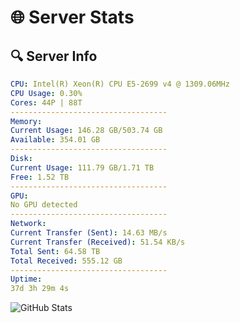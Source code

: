 # 🌐 Server Stats
## 🔍 Server Info
```yaml
CPU: Intel(R) Xeon(R) CPU E5-2699 v4 @ 1309.06MHz
CPU Usage: 0.30%
Cores: 44P | 88T
-----------------------------------
Memory:
Current Usage: 146.28 GB/503.74 GB
Available: 354.01 GB
-----------------------------------
Disk:
Current Usage: 111.79 GB/1.71 TB
Free: 1.52 TB
-----------------------------------
GPU:
No GPU detected
-----------------------------------
Network:
Current Transfer (Sent): 14.63 MB/s
Current Transfer (Received): 51.54 KB/s
Total Sent: 64.58 TB
Total Received: 555.12 GB
-----------------------------------
Uptime:
37d 3h 29m 4s
```
![GitHub Stats](https://img.shields.io/badge/Updated-2025-04-14_00:51:53-blue)